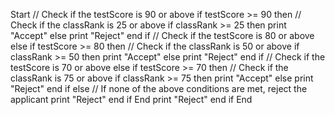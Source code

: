 Start 
// Check if the testScore is 90 or above 
if testScore >= 90 then 
// Check if the classRank is 25 or above 
if classRank >= 25 then 
print "Accept" 
else 
print "Reject" 
end if 
// Check if the testScore is 80 or above 
else if testScore >= 80 then 
// Check if the classRank is 50 or above 
if classRank >= 50 then print "Accept" 
else 
print "Reject" 
end if 
// Check if the testScore is 70 or above 
else if testScore >= 70 then 
// Check if the classRank is 75 or above 
if classRank >= 75 then 
print "Accept" 
else 
print "Reject" 
end if 
else 
// If none of the above conditions are met, reject the applicant print "Reject" end if End
print "Reject" 
end if 
End
